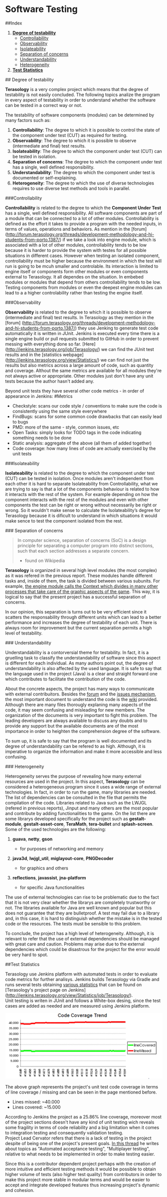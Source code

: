 # Software Testing

##Index

1. [**Degree of testability**](#Degree)
	* [Controllability](#Controllability)
	* [Observability](#Observability)
	* [Isolateability](#Isolateability)
	* [Separation of concerns](#Separation)
	* [Understandability](#Understandability)
	* [Heterogeneity](#Heterogeneity)
2. [**Test Statistics**](#Stats)

<a name="Degree"/>
## Degree of testability

**Terasology** is a very complex project which means that the degree of testability is not easily concluded. The following topics analize the program in every aspect of testability in order to understand whether the software can be tested in a correct way or not.

The testability of software components (modules) can be determined by many factors such as:

1. **Controllability**: The degree to which it is possible to control the state of the component under test (CUT) as required for testing.
2. **Observability**: The degree to which it is possible to observe (intermediate and final) test results.
3. **Isolateability**: The degree to which the component under test (CUT) can be tested in isolation.
4. **Separation of concerns**: The degree to which the component under test has a single, well defined responsibility.
5. **Understandability**: The degree to which the component under test is documented or self-explaining.
6. **Heterogeneity**: The degree to which the use of diverse technologies requires to use diverse test methods and tools in parallel.

<a name="Controllability"/>
###Controllability

**Controllability** is related to the degree to which the **Component Under Test** has a single, well defined responsibility. 
All software components are part of a module that can be connected to a lot of other modules. Controllability is defined as the effort it takes to provide 
a program with the needed inputs, in terms of values, operations and behaviors. As mention in the [forum] (http://forum.terasology.org/threads/development-methodology-and-hi-students-from-porto.1387/) if we take a look into 
engine module, which is associated with a lot of other modules, controllability tends to be low because it is harder to 
provide the system with testes for all possible situations in different cases. However when testing an isolated component, controllability must be higher 
because the environment in which the test will run is going to be mcuh smaller and controlable. Its interaction is limited to engine itself or
components form other modules or even components external to Terasology. It all dependes on the situation. In embebed modules or modules that depend from 
others controllability tends to be low. 
Testing components from modules or even the deepest engine modules can lead to a a higher controlability rather than testing the engine itself. 

<a name="Observability"/>
###Observability

**Observability** is related to the degree to which it is possible to observe (intermediate and final) test results. 
In Terasology as they mention in the [forum] (http://forum.terasology.org/threads/development-methodology-and-hi-students-from-porto.1387/) they use Jenking to generate test code automatically it is written in JUnit. 
Jenkins is executed every time there is a single engine build or pull requests submitted to GitHub in order to prevent messing with everything done so far.
[Here] (http://jenkins.terasology.org/job/Terasology/) we can find the JUnit test results and in the [statistics webpage] (http://jenkins.terasology.org/view/Statistics/)
 we can find not just the results but also metrics across a large amount of code, such as quantity and coverage. Althout the same metrics are available for all modules they're not always active or appropriate. 
Other modules just don't have any unit tests because the author hasn't added any.
 
 Beyond unit tests they have several other code metrics  - in order of appearance in Jenkins:
 #Metrics
* Checkstyle: scans our code style / conventions to make sure the code is consistently using the same style everywhere
* FindBugs: scans for some common code drawbacks that can easily lead to bugs
* PMD: more of the same - style, common issues, etc
* Open Tasks: simply looks for TODO tags in the code indicating something needs to be done
* Static analysis: aggregate of the above (all them of added together)
* Code coverage: how many lines of code are actually exercised by the unit tests

<a name="Isolateability"/>
###Isolateability

**Isolateability** is related to the degree to which the component under test (CUT) can be tested in isolation.
Once modules aren't independent from each other it is hard to separate Isolateability from Controllability, what we are trying to say
 is that a lot of the components behaviour is related to how it interacts with the rest of the system. For example depending on how the component interacts with 
 the rest of the modules and even with other components the test can be right or wrong without necessarily be right or wrong. 
So it wouldn't make sense to calculate the Isolateability’s degree for Terasology because it is dificult to understand 
in which situations it would make sence to test the component isolated from the rest.

<a name="Separation"/>
### Separation of concerns

>In computer science, separation of concerns (SoC) is a design principle for separating a computer program into distinct sections,    such that each section addresses a separate concern.
>  - found on Wikipedia

**Terasology** is organized in several high level modules (the most complex) as it was refered in the previous report. These modules handle different tasks and, inside of them, the task is divided between various subunits. For example, [the engine module calls the Context which divides in many other processes that take care of the graphic aspects of the game](https://github.com/dimamo5/Terasology/blob/develop/ESOF-DOCS/Software%20Architecture.md). This way, it is logical to say that the present project has a successful separation of concerns. 

In our opinion, this separation is turns out to be very efficient since it scatters the responsability through different units which can lead to a better performance and increases the degree of testability of each unit. There is always room for improvement but the current separation permits a high level of testability.

<a name="Understandability"/>
### Understandability

Understandability is a contorversial theme for testability. In fact, it is a gruelling task to classify the understandability of software since this aspect is different for each individual. As many authors point out, the degree of understandability is also affected by the used language. It is safe to say that the language used in the project (Java) is a clear and straight forward one which contributes to facilitate the contribution of the code.

About the concrete aspects, the project has many ways to communicate with external contribuitors. Besides the [forum](http://forum.terasology.org/) and the [issues mechanism](https://github.com/MovingBlocks/Terasology/issues), the most important document to understand the code is the [wiki](https://github.com/MovingBlocks/Terasology/wiki) provided. Although there are many files thorougly explaning many aspects of the code, it may seem confusing and misleading for new members. The organization of the documents is very important to fight this problem. The leading developers are always available to discuss any doubts and to provide any support but the available documents are of the most importance in order to heighten the comprehension degree of the software. 

To sum up, it is safe to say that the program is well documented and its degree of understandability can be refered to as high. Although, it is imperative to organize the information and make it more accessible and less confusing.

<a name="Heterogeneity"/>
### Heterogeneity

Heterogeneity serves the purpose of revealing how many external resources are used in the project. In this aspect, **Terasology** can be considered a heterogeneous program since it uses a wide range of external technologies. In fact, in order to run the game, many libraries are needed. The list of dependencies can be consulted in the file that permits the compilation of the code. Libraries related to Java such as the LWJGL (refered in previous reports), Jinput and many others are the most popular and contribute by adding functionalities to the game. On the list there are some librarys developed specifically for the project such as **gestalt-module**, **gestalt-asset-core**, **TeraMath**, **tera-bullet** and **splash-screen**. Some of the used technologies are the following:

1. **guava**, **netty**, **gson**
	* for purposes of networking and memory

2. **java3d**, **lwjgl_util**, **miglayout-core**, **PNGDecoder**
	* for graphics and others

3. **reflections**, **javassist**, **jna-platform**
	* for specific Java functionalities


The use of external technologies can rise to be problematic due to the fact that it is not very clear whether the librarys are completely trustworthy or not. The libraries available for Java are well known and popular but this does not guarantee that they are bulletproof. A test may fail due to a library and, in this case, it is hard to distinguish whether the mistake is in the tested code or the resources. The tests must be sensible to this problem.

To conclude, the project has a high level of heterogeneity. Although, it is relevant to refer that the use of external dependencies should be managed with great care and caution. Problems may arise due to the external dependencies which could be disastrous for the project for the error would be very hard to spot. 
<br>


<a name="Stats"/>
##Test Statistics

Terasology use Jenkins platform with automated tests in order to evaluate code metrics for further analisys.
Jenkins builds Terasology via Gradle and runs several tests obtaining [various statistics](#Metrics)  that can be found on [Terasology's project page on Jenkins] (http://jenkins.terasology.org/view/Statistics/job/Terasology/). <br> Unit testing is writen in JUnit and follows a White-box desing, since the test cases are added as needed and are measured using Jenkins platform.

![Graph](https://github.com/dimamo5/Terasology/blob/sergio/ESOF-DOCS/images/graph.png)

The above graph represents the project's unit test code coverage in terms of line coverage / missing and can be seen in the page mentioned before. 

* Lines missed: ~40.000
* Lines covered: ~15.000

According to Jenkins the project as a 25.86% line coverage, moreover most of the project sections doesn't have any kind of unit testing wich reveals some fragility in terms of code reliability and a big limitation when it comes to integration testing and consequently validation testing. <br>Project Lead Cervator refers that there is a lack of testing in the project despite of being one of the project's present goals. [In this thread](http://forum.terasology.org/threads/the-world-of-varied-and-noteworthy-achievements.1209/) he writes about topics as "Automated acceptance testing", "Multiplayer testing", relative to what needs to be implemented in order to make testing easier. <br>

Since this is a contributor dependent project perhaps with the creation of more intuitive and efficient testing methods it would be possible to obtain higher volume of tests (also higher test quality) from contributors in order to make this project more stable in modular terms and would be easier to accept and integrate developed features thus increasing project's dynamic and cohesion.


